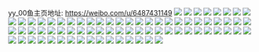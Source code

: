 yy_00鱼主页地址: https://weibo.com/u/6487431149 
![](https://wx4.sinaimg.cn/mw2000/00752Bchly1h9c9omzuqcj32c03407wk.jpg) 
![](https://wx4.sinaimg.cn/mw2000/00752Bchly1h9c9optvtzj32c0340kjo.jpg) 
![](https://wx4.sinaimg.cn/mw2000/00752Bchly1h9961i285vj30zk1bfn3b.jpg) 
![](https://wx4.sinaimg.cn/mw2000/00752Bchly1h914ais3ajj322u2rsu0x.jpg) 
![](https://wx4.sinaimg.cn/mw2000/00752Bchly1h914ak4qegj322o2ulb2a.jpg) 
![](https://wx4.sinaimg.cn/mw2000/00752Bchly1h8t53fnxh6j32642w6e82.jpg) 
![](https://wx4.sinaimg.cn/mw2000/00752Bchly1h8bvl9sjs8j30k10nv41a.jpg) 
![](https://wx4.sinaimg.cn/mw2000/00752Bchly1h8bvmjn9nfj30u0140454.jpg) 
![](https://wx4.sinaimg.cn/mw2000/00752Bchly1h8bvn1x4daj30te0tq0wb.jpg) 
![](https://wx4.sinaimg.cn/mw2000/00752Bchly1h8bvmj2a3wj31400u0do6.jpg) 
![](https://wx4.sinaimg.cn/mw2000/00752Bchly1h8bvmk50chj30u0140tg5.jpg) 
![](https://wx4.sinaimg.cn/mw2000/00752Bchly1h7yulhx9faj30u0141q8c.jpg) 
![](https://wx4.sinaimg.cn/mw2000/00752Bchly1h7yuln5ye7j30u01hc7dk.jpg) 
![](https://wx4.sinaimg.cn/mw2000/00752Bchly1h7yulo215qj30u01400yr.jpg) 
![](https://wx4.sinaimg.cn/mw2000/00752Bchly1h7v7fbjla2j30nn160jxj.jpg) 
![](https://wx4.sinaimg.cn/mw2000/00752Bchly1h7v7fcrp6mj30u0140al5.jpg) 
![](https://wx4.sinaimg.cn/mw2000/00752Bchly1h7plog52ppj30s51e0jyh.jpg) 
![](https://wx4.sinaimg.cn/mw2000/00752Bchly1h7plojg8c9j30u01hc4ak.jpg) 
![](https://wx4.sinaimg.cn/mw2000/00752Bchly1h7plok6dlvj30u00u07a2.jpg) 
![](https://wx4.sinaimg.cn/mw2000/00752Bchly1h7plokz3o2j30u00yfdkc.jpg) 
![](https://wx4.sinaimg.cn/mw2000/00752Bchly1h7ploq01i3j30u0140gsb.jpg) 
![](https://wx4.sinaimg.cn/mw2000/00752Bchly1h7gpy27ce0j30u0140wkt.jpg) 
![](https://wx4.sinaimg.cn/mw2000/00752Bchly1h7gpy2o6hyj30u00u0zo9.jpg) 
![](https://wx4.sinaimg.cn/mw2000/00752Bchly1h6ug4791v9j31400u00uz.jpg) 
![](https://wx4.sinaimg.cn/mw2000/00752Bchly1h6ug5hpuyuj30u0140acd.jpg) 
![](https://wx4.sinaimg.cn/mw2000/00752Bchly1h6ug5ifbgnj30u0140wf1.jpg) 
![](https://wx4.sinaimg.cn/mw2000/00752Bchly1h6ug5j5fizj30u0140wgw.jpg) 
![](https://wx4.sinaimg.cn/mw2000/00752Bchly1h6od9inbbkj30u0144dhi.jpg) 
![](https://wx4.sinaimg.cn/mw2000/00752Bchly1h6oejhald8j30u013xdn2.jpg) 
![](https://wx4.sinaimg.cn/mw2000/00752Bchly1h6oejhtai7j30u0140dhx.jpg) 
![](https://wx4.sinaimg.cn/mw2000/00752Bchly1h6i39xuaifj31400u00x5.jpg) 
![](https://wx4.sinaimg.cn/mw2000/00752Bchly1h6i39x79pxj31400u046s.jpg) 
![](https://wx4.sinaimg.cn/mw2000/00752Bchly1h6i39yg75qj31400u0qbm.jpg) 
![](https://wx4.sinaimg.cn/mw2000/00752Bchly1h6i39yy2f5j31400u044n.jpg) 
![](https://wx4.sinaimg.cn/mw2000/00752Bchly1h6i39ztoxqj31400u016c.jpg) 
![](https://wx4.sinaimg.cn/mw2000/00752Bchly1h6diknxu78j310r0u07dz.jpg) 
![](https://wx4.sinaimg.cn/mw2000/00752Bchly1h6dikoci6aj31540u0jws.jpg) 
![](https://wx4.sinaimg.cn/mw2000/00752Bchly1h6c9zvyd6hj30n01dsag3.jpg) 
![](https://wx4.sinaimg.cn/mw2000/00752Bchly1h6cal0ibohj30n011y407.jpg) 
![](https://wx4.sinaimg.cn/mw2000/00752Bchly1h6caqxsu9xj30n012h0tc.jpg) 
![](https://wx4.sinaimg.cn/mw2000/00752Bchly1h6cal14i04j30u0140gmx.jpg) 
![](https://wx4.sinaimg.cn/mw2000/00752Bchly1h6cal1qny3j30u0140wf7.jpg) 
![](https://wx4.sinaimg.cn/mw2000/00752Bchly1h6cb0x1h1gj30u00u0mzt.jpg) 
![](https://wx4.sinaimg.cn/mw2000/00752Bchly1h5q9i5p2ibj30z90u079f.jpg) 
![](https://wx4.sinaimg.cn/mw2000/00752Bchly1h5q9i4l3cxj310d0u0454.jpg) 
![](https://wx4.sinaimg.cn/mw2000/00752Bchly1h5q9i583bdj30y30tswkl.jpg) 
![](https://wx4.sinaimg.cn/mw2000/00752Bchly1h5npa1eyofj30ra0e4q4f.jpg) 
![](https://wx4.sinaimg.cn/mw2000/00752Bchly1h5np9wdnlmj313y0u00z0.jpg) 
![](https://wx4.sinaimg.cn/mw2000/00752Bchly1h5npa15cdxj31400u0gsk.jpg) 
![](https://wx4.sinaimg.cn/mw2000/00752Bchly1h5npa0qmh3j30u01407bf.jpg) 
![](https://wx4.sinaimg.cn/mw2000/00752Bchly1h5npa1rqphj30u014vq8v.jpg) 
![](https://wx4.sinaimg.cn/mw2000/00752Bchly1h5npa2jim7j30u00xd7b6.jpg) 
![](https://wx4.sinaimg.cn/mw2000/00752Bchly1h5npa2vz1yj30u0140gtn.jpg) 
![](https://wx4.sinaimg.cn/mw2000/00752Bchly1h590wpl9gmj31kg23a4qp.jpg) 
![](https://wx4.sinaimg.cn/mw2000/00752Bchly1h590wp4llij31an1fvh3o.jpg) 
![](https://wx4.sinaimg.cn/mw2000/00752Bchly1h590v9bxdqj30zm1bigu1.jpg) 
![](https://wx4.sinaimg.cn/mw2000/00752Bchly1h590vbduiej32c0340b2b.jpg) 
![](https://wx4.sinaimg.cn/mw2000/00752Bchly1h590vearc4j329932vu0z.jpg) 
![](https://wx4.sinaimg.cn/mw2000/00752Bchly1h4disfsf44j30u01400z7.jpg) 
![](https://wx4.sinaimg.cn/mw2000/00752Bchly1h4disgmik1j30u00w9n2o.jpg) 
![](https://wx4.sinaimg.cn/mw2000/00752Bchly1h4b14o532aj325j2yub29.jpg) 
![](https://wx4.sinaimg.cn/mw2000/00752Bchly1h4b14tsly6j31sc2dsnpd.jpg) 
![](https://wx4.sinaimg.cn/mw2000/00752Bchly1h49pnlg3iaj325j2yub29.jpg) 
![](https://wx4.sinaimg.cn/mw2000/00752Bchly1h49pnkodnij31sc2dsnpd.jpg) 
![](https://wx4.sinaimg.cn/mw2000/00752Bchly1h49ppzup8jj31sc2dsu0x.jpg) 
![](https://wx4.sinaimg.cn/mw2000/00752Bchly1h49pniw1auj31sc2dsb29.jpg) 
![](https://wx4.sinaimg.cn/mw2000/00752Bchly1h46u6ird1uj30s6138gqc.jpg) 
![](https://wx4.sinaimg.cn/mw2000/00752Bchly1h46u6g76mvj30qn10ndjz.jpg) 
![](https://wx4.sinaimg.cn/mw2000/00752Bchly1h46u6f1nkgj30su14odkf.jpg) 
![](https://wx4.sinaimg.cn/mw2000/00752Bchly1h46u6n2f0xj30u00wvgtq.jpg) 
![](https://wx4.sinaimg.cn/mw2000/00752Bchly1h46u6jzl0jj30u01hc79l.jpg) 
![](https://wx4.sinaimg.cn/mw2000/00752Bchly1h40lsfs69zj30u01hck1p.jpg) 
![](https://wx4.sinaimg.cn/mw2000/00752Bchly1h3x2axjfzxj31vs2ieb2a.jpg) 
![](https://wx4.sinaimg.cn/mw2000/00752Bchly1h3x2b2jjw0j30u01hc486.jpg) 

